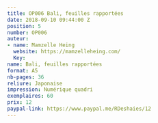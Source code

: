 ```yaml
---
title: OP006 Bali, feuilles rapportées
date: 2018-09-10 09:44:00 Z
position: 5
number: OP006
auteur:
- name: Mamzelle Heing
  website: https://mamzelleheing.com/
  Key: 
name: Bali, feuilles rapportées
format: A5
nb-pages: 36
reliure: Japonaise
impression: Numérique quadri
exemplaires: 60
prix: 12
paypal-link: https://www.paypal.me/RDeshaies/12
---
```


